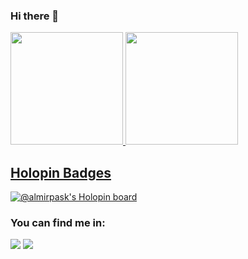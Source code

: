 ### Hi there 👋

<div>
  <a href="https://github.com/raicg">
  <img height="180em" src="https://github-readme-stats.vercel.app/api?username=raicg&show_icons=true&theme=tokyonight&include_all_commits=true&count_private=true"/>
  <img height="180em" src="https://github-readme-stats.vercel.app/api/top-langs/?username=raicg&layout=compact&langs_count=7&theme=tokyonight"/>
 
</div>
  
  
## Holopin Badges
[![@almirpask's Holopin board](https://holopin.io/api/user/board?user=raicg)](https://holopin.io/@raicg)

### You can find me in:

<div> 
  <a href = "mailto:raicg2@gmail.com"><img src="https://img.shields.io/badge/-Gmail-%23333?style=for-the-badge&logo=gmail&logoColor=white" target="_blank"></a>
  <a href="https://www.linkedin.com/in/raicg/" target="_blank"><img src="https://img.shields.io/badge/-LinkedIn-%230077B5?style=for-the-badge&logo=linkedin&logoColor=white" target="_blank"></a> 
</div>
